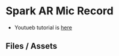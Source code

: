 # Spark AR  Mic Record

- Youtueb tutorial is [here](https://www.youtube.com/watch?v=DfwNpWOCiTY)

## Files / Assets


